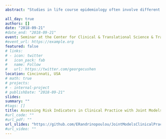 ```yaml
---
abstract: "Studies in life course epidemiology often involve different types of outcomes and exposures being collected on individuals, who are followed over time. The data include longitudinally measured responses (e.g., biomarkers), and the time until an event of interest occurs (e.g., death, intervention). In many epidemiologic studies, these outcomes are separately analysed, although it may be of public health interest to study their association while including key exposures. To that end, it is desirable to employ methods that examine the associations of exposures with longitudinal measurement outcomes simultaneously. This method is referred in the statistical literature as joint modelling of longitudinal and survival data. The idea behind joint modelling of longitudinal and survival data is usually to couple linear mixed effects models for longitudinal measurement outcomes and Cox models for censored survival outcomes. Recent extensions of these models motivated by real-life applications, including shrinkage approaches, time-varying effects and latent classes, will be presented.  Furthermore, subject-specific dynamic risk predictions based on the joint modelling framework will be illustrated."
 
all_day: true
authors: []
date: "2018-09-21"
#date_end: "2018-09-21"
event: Seminar at the Center for Clinical & Translational Science & Training
#event_url: https://example.org
featured: false
# links:
# - icon: twitter
#   icon_pack: fab
#   name: Follow
#   url: https://twitter.com/georgecushen
location: Cincinnati, USA
# math: true
# projects:
# - internal-project
# publishDate: "2018-09-21"
slides: 
summary: "" 
#tags: []
title: Assessing Risk Indicators in Clinical Practice with Joint Models of Longitudinal and Time-to-Event Data
#url_code: ""
#url_pdf: ""
url_slides: "https://github.com/ERandrinopoulou/JointModelsClinicalPractice_CincinnatiPresentation/blob/master/PresentationJM.pdf"
#url_video: ""
---
```

